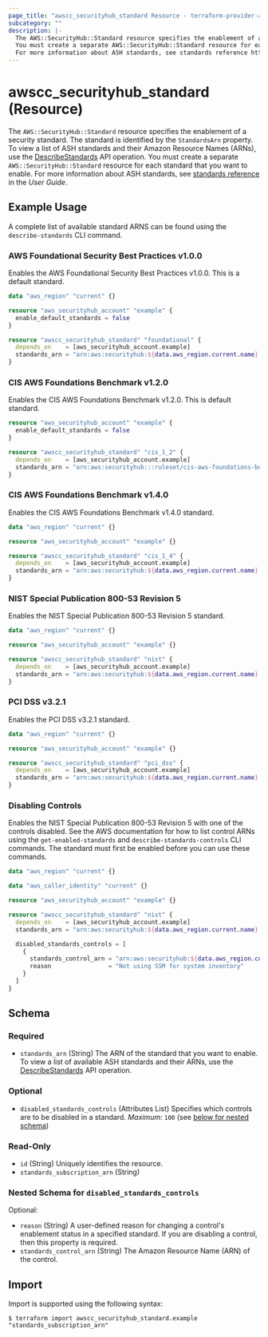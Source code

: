 ```yaml
---
page_title: "awscc_securityhub_standard Resource - terraform-provider-awscc"
subcategory: ""
description: |-
  The AWS::SecurityHub::Standard resource specifies the enablement of a security standard. The standard is identified by the StandardsArn property. To view a list of ASH standards and their Amazon Resource Names (ARNs), use the DescribeStandards https://docs.aws.amazon.com/securityhub/1.0/APIReference/API_DescribeStandards.html API operation.
  You must create a separate AWS::SecurityHub::Standard resource for each standard that you want to enable.
  For more information about ASH standards, see standards reference https://docs.aws.amazon.com/securityhub/latest/userguide/standards-reference.html in the User Guide.
---
```


# awscc_securityhub_standard (Resource)

The ``AWS::SecurityHub::Standard`` resource specifies the enablement of a security standard. The standard is identified by the ``StandardsArn`` property. To view a list of ASH standards and their Amazon Resource Names (ARNs), use the [DescribeStandards](https://docs.aws.amazon.com/securityhub/1.0/APIReference/API_DescribeStandards.html) API operation.
 You must create a separate ``AWS::SecurityHub::Standard`` resource for each standard that you want to enable.
 For more information about ASH standards, see [standards reference](https://docs.aws.amazon.com/securityhub/latest/userguide/standards-reference.html) in the *User Guide*.

## Example Usage

A complete list of available standard ARNS can be found using the `describe-standards` CLI command.

### AWS Foundational Security Best Practices v1.0.0

Enables the AWS Foundational Security Best Practices v1.0.0. This is a default standard.

```terraform
data "aws_region" "current" {}

resource "aws_securityhub_account" "example" {
  enable_default_standards = false
}

resource "awscc_securityhub_standard" "foundational" {
  depends_on    = [aws_securityhub_account.example]
  standards_arn = "arn:aws:securityhub:${data.aws_region.current.name}::standards/aws-foundational-security-best-practices/v/1.0.0"
}
```

### CIS AWS Foundations Benchmark v1.2.0

Enables the CIS AWS Foundations Benchmark v1.2.0. This is default standard.

```terraform
resource "aws_securityhub_account" "example" {
  enable_default_standards = false
}

resource "awscc_securityhub_standard" "cis_1_2" {
  depends_on    = [aws_securityhub_account.example]
  standards_arn = "arn:aws:securityhub:::ruleset/cis-aws-foundations-benchmark/v/1.2.0"
}
```

### CIS AWS Foundations Benchmark v1.4.0

Enables the CIS AWS Foundations Benchmark v1.4.0 standard.

```terraform
data "aws_region" "current" {}

resource "aws_securityhub_account" "example" {}

resource "awscc_securityhub_standard" "cis_1_4" {
  depends_on    = [aws_securityhub_account.example]
  standards_arn = "arn:aws:securityhub:${data.aws_region.current.name}::standards/cis-aws-foundations-benchmark/v/1.4.0"
}
```

### NIST Special Publication 800-53 Revision 5

Enables the NIST Special Publication 800-53 Revision 5 standard.

```terraform
data "aws_region" "current" {}

resource "aws_securityhub_account" "example" {}

resource "awscc_securityhub_standard" "nist" {
  depends_on    = [aws_securityhub_account.example]
  standards_arn = "arn:aws:securityhub:${data.aws_region.current.name}::standards/nist-800-53/v/5.0.0"
}
```

### PCI DSS v3.2.1

Enables the PCI DSS v3.2.1 standard.

```terraform
data "aws_region" "current" {}

resource "aws_securityhub_account" "example" {}

resource "awscc_securityhub_standard" "pci_dss" {
  depends_on    = [aws_securityhub_account.example]
  standards_arn = "arn:aws:securityhub:${data.aws_region.current.name}::standards/pci-dss/v/3.2.1"
}
```

### Disabling Controls

Enables the NIST Special Publication 800-53 Revision 5 with one of the controls disabled.
See the AWS documentation for how to list control ARNs using the `get-enabled-standards`
and `describe-standards-controls` CLI commands. The standard must first be enabled before
you can use these commands.

```terraform
data "aws_region" "current" {}

data "aws_caller_identity" "current" {}

resource "aws_securityhub_account" "example" {}

resource "awscc_securityhub_standard" "nist" {
  depends_on    = [aws_securityhub_account.example]
  standards_arn = "arn:aws:securityhub:${data.aws_region.current.name}::standards/nist-800-53/v/5.0.0"

  disabled_standards_controls = [
    {
      standards_control_arn = "arn:aws:securityhub:${data.aws_region.current.name}:${data.aws_caller_identity.current.account_id}:control/nist-800-53/v/5.0.0/SSM.3"
      reason                = "Not using SSM for system inventory"
    }
  ]
}
```

<!-- schema generated by tfplugindocs -->
## Schema

### Required

- `standards_arn` (String) The ARN of the standard that you want to enable. To view a list of available ASH standards and their ARNs, use the [DescribeStandards](https://docs.aws.amazon.com/securityhub/1.0/APIReference/API_DescribeStandards.html) API operation.

### Optional

- `disabled_standards_controls` (Attributes List) Specifies which controls are to be disabled in a standard. 
  *Maximum*: ``100`` (see [below for nested schema](#nestedatt--disabled_standards_controls))

### Read-Only

- `id` (String) Uniquely identifies the resource.
- `standards_subscription_arn` (String)

<a id="nestedatt--disabled_standards_controls"></a>
### Nested Schema for `disabled_standards_controls`

Optional:

- `reason` (String) A user-defined reason for changing a control's enablement status in a specified standard. If you are disabling a control, then this property is required.
- `standards_control_arn` (String) The Amazon Resource Name (ARN) of the control.

## Import

Import is supported using the following syntax:

```shell
$ terraform import awscc_securityhub_standard.example "standards_subscription_arn"
```
